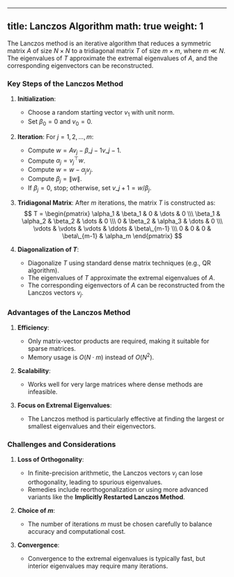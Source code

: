 
---
title: Lanczos Algorithm
math: true
weight: 1
---

The Lanczos method is an iterative algorithm that reduces a symmetric matrix $A$ of size $N \times N$ to a tridiagonal matrix $T$ of size $m \times m$, where $m \ll N$. The eigenvalues of $T$ approximate the extremal eigenvalues of $A$, and the corresponding eigenvectors can be reconstructed.

### Key Steps of the Lanczos Method

1. **Initialization**:
   - Choose a random starting vector $v_1$ with unit norm.
   - Set $\beta_0 = 0$ and $v_0 = 0$.

2. **Iteration**:
   For $j = 1, 2, \dots, m$:
   - Compute $w = A v_j - \beta\_{j-1} v\_{j-1}$.
   - Compute $\alpha_j = v_j^\top w$.
   - Compute $w = w - \alpha_j v_j$.
   - Compute $\beta_j = \|w\|$.
   - If $\beta_j = 0$, stop; otherwise, set $v\_{j+1} = w / \beta_j$.

3. **Tridiagonal Matrix**:
   After $m$ iterations, the matrix $T$ is constructed as:
   $$
   T = \begin{pmatrix}
   \alpha_1 & \beta_1 & 0 & \dots & 0 \\\
   \beta_1 & \alpha_2 & \beta_2 & \dots & 0 \\\
   0 & \beta_2 & \alpha_3 & \dots & 0 \\\
   \vdots & \vdots & \vdots & \ddots & \beta\_{m-1} \\\
   0 & 0 & 0 & \beta\_{m-1} & \alpha_m
   \end{pmatrix}
   $$

4. **Diagonalization of $T$**:
   - Diagonalize $T$ using standard dense matrix techniques (e.g., QR algorithm).
   - The eigenvalues of $T$ approximate the extremal eigenvalues of $A$.
   - The corresponding eigenvectors of $A$ can be reconstructed from the Lanczos vectors $v_j$.

### Advantages of the Lanczos Method

1. **Efficiency**:
   - Only matrix-vector products are required, making it suitable for sparse matrices.
   - Memory usage is $O(N \cdot m)$ instead of $O(N^2)$.

2. **Scalability**:
   - Works well for very large matrices where dense methods are infeasible.

3. **Focus on Extremal Eigenvalues**:
   - The Lanczos method is particularly effective at finding the largest or smallest eigenvalues and their eigenvectors.

### Challenges and Considerations

1. **Loss of Orthogonality**:
   - In finite-precision arithmetic, the Lanczos vectors $v_j$ can lose orthogonality, leading to spurious eigenvalues.
   - Remedies include reorthogonalization or using more advanced variants like the **Implicitly Restarted Lanczos Method**.

2. **Choice of $m$**:
   - The number of iterations $m$ must be chosen carefully to balance accuracy and computational cost.

3. **Convergence**:
   - Convergence to the extremal eigenvalues is typically fast, but interior eigenvalues may require many iterations.
